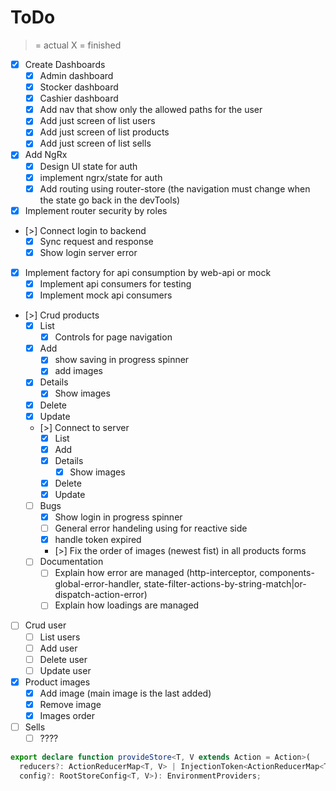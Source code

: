 # ToDo

> = actual
X = finished

- [X] Create Dashboards
  - [X] Admin dashboard
  - [X] Stocker dashboard
  - [X] Cashier dashboard
  - [X] Add nav that show only the allowed paths for the user
  - [X] Add just screen of list users
  - [X] Add just screen of list products
  - [X] Add just screen of list sells
- [X] Add NgRx
  - [X] Design UI state for auth
  - [X] implement ngrx/state for auth
  - [X] Add routing using router-store (the navigation must change when the state go back in the devTools)
- [X] Implement router security by roles
- [>] Connect login to backend
  - [X] Sync request and response
  - [X] Show login server error
- [X] Implement factory for api consumption by web-api or mock
  - [X] Implement api consumers for testing
  - [X] Implement mock api consumers
- [>] Crud products
  - [X] List
    - [X] Controls for page navigation
  - [X] Add
    - [X] show saving in progress spinner
    - [X] add images
  - [X] Details
    - [X] Show images
  - [X] Delete
  - [X] Update
  - [>] Connect to server
    - [X] List
    - [X] Add
    - [X] Details
      - [X] Show images
    - [X] Delete
    - [X] Update
  - [ ] Bugs
    - [X] Show login in progress spinner
    - [ ] General error handeling using for reactive side
    - [X] handle token expired
    - [>] Fix the order of images (newest fist) in all products forms
  - [ ] Documentation
    - [ ] Explain how error are managed (http-interceptor, components-global-error-handler, state-filter-actions-by-string-match|or-dispatch-action-error)
    - [ ] Explain how loadings are managed
- [ ] Crud user
  - [ ] List users
  - [ ] Add user
  - [ ] Delete user
  - [ ] Update user
- [X] Product images
  - [X] Add image (main image is the last added)
  - [X] Remove image
  - [X] Images order
- [ ] Sells
  - [ ] ????

```ts
export declare function provideStore<T, V extends Action = Action>(
  reducers?: ActionReducerMap<T, V> | InjectionToken<ActionReducerMap<T, V>>,
  config?: RootStoreConfig<T, V>): EnvironmentProviders;
```
